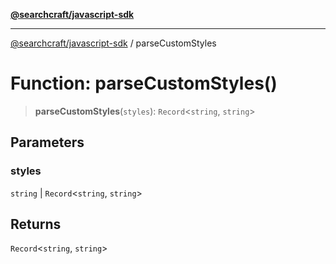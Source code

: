 [**@searchcraft/javascript-sdk**](https://docs.searchcraft.io/reference/sdk/js-vanilla/README.md)

***

[@searchcraft/javascript-sdk](https://docs.searchcraft.io/reference/sdk/js-vanilla/globals.md) / parseCustomStyles

# Function: parseCustomStyles()

> **parseCustomStyles**(`styles`): `Record`\<`string`, `string`\>

## Parameters

### styles

`string` | `Record`\<`string`, `string`\>

## Returns

`Record`\<`string`, `string`\>
